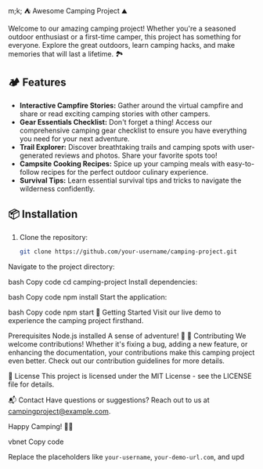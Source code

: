 m;k; ⛺️ Awesome Camping Project ⛰️

Welcome to our amazing camping project! Whether you're a seasoned outdoor enthusiast or a first-time camper, this project has something for everyone. Explore the great outdoors, learn camping hacks, and make memories that will last a lifetime. 🏞️

## 🏕️ Features

- **Interactive Campfire Stories:** Gather around the virtual campfire and share or read exciting camping stories with other campers.
- **Gear Essentials Checklist:** Don't forget a thing! Access our comprehensive camping gear checklist to ensure you have everything you need for your next adventure.
- **Trail Explorer:** Discover breathtaking trails and camping spots with user-generated reviews and photos. Share your favorite spots too!
- **Campsite Cooking Recipes:** Spice up your camping meals with easy-to-follow recipes for the perfect outdoor culinary experience.
- **Survival Tips:** Learn essential survival tips and tricks to navigate the wilderness confidently.

## 📦 Installation

1. Clone the repository:
   ```bash
   git clone https://github.com/your-username/camping-project.git
Navigate to the project directory:

bash
Copy code
cd camping-project
Install dependencies:

bash
Copy code
npm install
Start the application:

bash
Copy code
npm start
🚀 Getting Started
Visit our live demo to experience the camping project firsthand.

Prerequisites
Node.js installed
A sense of adventure! 🌲
🤝 Contributing
We welcome contributions! Whether it's fixing a bug, adding a new feature, or enhancing the documentation, your contributions make this camping project even better. Check out our contribution guidelines for more details.

📝 License
This project is licensed under the MIT License - see the LICENSE file for details.

📬 Contact
Have questions or suggestions? Reach out to us at campingproject@example.com.

Happy Camping! 🌌✨

vbnet
Copy code

Replace the placeholders like `your-username`, `your-demo-url.com`, and upd
